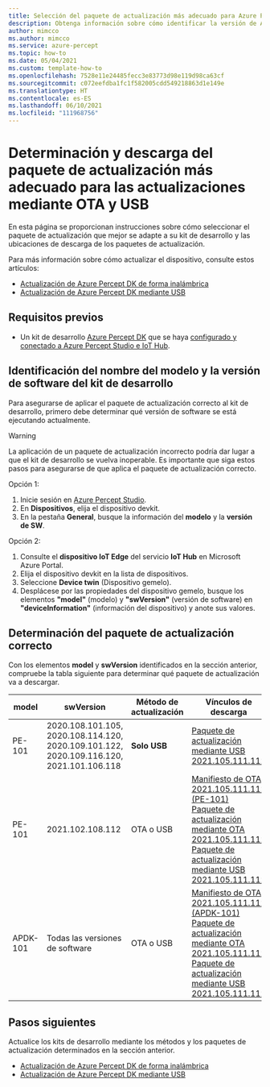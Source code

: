 ```yaml
---
title: Selección del paquete de actualización más adecuado para Azure Percept DK
description: Obtenga información sobre cómo identificar la versión de Azure Percept DK y seleccionar el paquete de actualización más adecuado.
author: mimcco
ms.author: mimcco
ms.service: azure-percept
ms.topic: how-to
ms.date: 05/04/2021
ms.custom: template-how-to
ms.openlocfilehash: 7528e11e24485fecc3e83773d98e119d98ca63cf
ms.sourcegitcommit: c072eefdba1fc1f582005cdd549218863d1e149e
ms.translationtype: HT
ms.contentlocale: es-ES
ms.lasthandoff: 06/10/2021
ms.locfileid: "111968756"
---
```

# <a name="how-to-determine-and-download-the-best-update-package-for-ota-and-usb-updates"></a>Determinación y descarga del paquete de actualización más adecuado para las actualizaciones mediante OTA y USB

En esta página se proporcionan instrucciones sobre cómo seleccionar el paquete de actualización que mejor se adapte a su kit de desarrollo y las ubicaciones de descarga de los paquetes de actualización.

Para más información sobre cómo actualizar el dispositivo, consulte estos artículos:
- [Actualización de Azure Percept DK de forma inalámbrica](./how-to-update-over-the-air.md)
- [Actualización de Azure Percept DK mediante USB](./how-to-update-via-usb.md)


## <a name="prerequisites"></a>Requisitos previos

- Un kit de desarrollo [Azure Percept DK](https://go.microsoft.com/fwlink/?linkid=2155270) que se haya [configurado y conectado a Azure Percept Studio e IoT Hub](./quickstart-percept-dk-set-up.md).

## <a name="identify-the-model-name-and-software-version-of-your-dev-kit"></a>Identificación del nombre del modelo y la versión de software del kit de desarrollo
Para asegurarse de aplicar el paquete de actualización correcto al kit de desarrollo, primero debe determinar qué versión de software se está ejecutando actualmente.

> [!WARNING]
> La aplicación de un paquete de actualización incorrecto podría dar lugar a que el kit de desarrollo se vuelva inoperable. Es importante que siga estos pasos para asegurarse de que aplica el paquete de actualización correcto.

Opción 1:
1. Inicie sesión en [Azure Percept Studio](./overview-azure-percept-studio.md).
2. En **Dispositivos**, elija el dispositivo devkit.
3. En la pestaña **General**, busque la información del **modelo** y la **versión de SW**.

Opción 2:
1. Consulte el **dispositivo IoT Edge** del servicio **IoT Hub** en Microsoft Azure Portal.
2. Elija el dispositivo devkit en la lista de dispositivos.
3. Seleccione **Device twin** (Dispositivo gemelo).
4. Desplácese por las propiedades del dispositivo gemelo, busque los elementos **"model"** (modelo) y **"swVersion"** (versión de software) en **"deviceInformation"** (información del dispositivo) y anote sus valores.

## <a name="determine-the-correct-update-package"></a>Determinación del paquete de actualización correcto
Con los elementos **model** y **swVersion** identificados en la sección anterior, compruebe la tabla siguiente para determinar qué paquete de actualización va a descargar.


|model  |swVersion  |Método de actualización  |Vínculos de descarga  |Nota  |
|---------|---------|---------|---------|---------|
|PE-101     |2020.108.101.105, <br>2020.108.114.120, <br>2020.109.101.122, <br>2020.109.116.120, <br>2021.101.106.118        |**Solo USB**         |[Paquete de actualización mediante USB 2021.105.111.112](https://go.microsoft.com/fwlink/?linkid=2155734)         |Versión de mayo (2105)         |
|PE-101     |2021.102.108.112 <br>         |OTA o USB        |[Manifiesto de OTA 2021.105.111.112 (PE-101)](https://go.microsoft.com/fwlink/?linkid=2155625)<br>[Paquete de actualización mediante OTA 2021.105.111.112](https://go.microsoft.com/fwlink/?linkid=2161538)<br>[Paquete de actualización mediante USB 2021.105.111.112](https://go.microsoft.com/fwlink/?linkid=2155734)          |Versión de mayo (2105)         |
|APDK-101     |Todas las versiones de software        |OTA o USB       | [Manifiesto de OTA 2021.105.111.112 (APDK-101)](https://go.microsoft.com/fwlink/?linkid=2163554)<br>[Paquete de actualización mediante OTA 2021.105.111.112](https://go.microsoft.com/fwlink/?linkid=2163456)<br>[Paquete de actualización mediante USB 2021.105.111.112](https://go.microsoft.com/fwlink/?linkid=2163555)        |Versión de mayo (2105)         |


## <a name="next-steps"></a>Pasos siguientes
Actualice los kits de desarrollo mediante los métodos y los paquetes de actualización determinados en la sección anterior.
- [Actualización de Azure Percept DK de forma inalámbrica](./how-to-update-over-the-air.md)
- [Actualización de Azure Percept DK mediante USB](./how-to-update-via-usb.md)